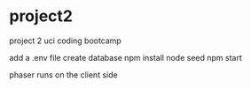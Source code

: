 # project2
project 2 uci coding bootcamp

add a .env file
create database
npm install
node seed
npm start

phaser runs on the client side
